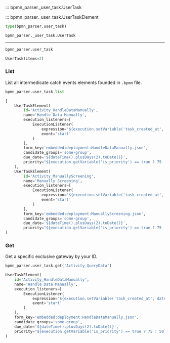 ::: bpmn_parser._user_task.UserTask

::: bpmn_parser._user_task.UserTaskElement

```python linenums="1"
type(bpmn_parser.user_task)
```

```python title="Output"
bpmn_parser._user_task.UserTask
```

---

```python linenums="1"
bpmn_parser.user_task
```

```python title="Output"
UserTask(items=2)
```

### List
List all intermedicate catch events elements founded in `.bpmn` file.
```python linenums="1"
bpmn_parser.user_task.list
```

```python title="Output"
[
    UserTaskElement(
        id='Activity_HandleDataManually',
        name='Handle Data Manually',
        execution_listeners=[
            ExecutionListener(
                expression="${execution.setVariable('task_created_at', dateTime().plusHours(3).toDate())}",
                event='start'
            )
        ],
        form_key='embedded:deployment:HandleDataManually.json',
        candidate_groups='some-group',
        due_date='${dateTime().plusDays(2).toDate()}',
        priority="${execution.getVariable('is_priority') == true ? 75 : 50}"
    ),
    UserTaskElement(
        id='Activity_ManuallyScreening',
        name='Manually Screening',
        execution_listeners=[
            ExecutionListener(
                expression="${execution.setVariable('task_created_at', dateTime().plusHours(3).toDate())}",
                event='start'
            )
        ],
        form_key='embedded:deployment:ManuallyScreening.json',
        candidate_groups='some-group',
        due_date='${dateTime().plusDays(2).toDate()}',
        priority="${execution.getVariable('is_priority') == true ? 75 : 50}")
]
```

### Get
Get a specific exclusive gateway by your ID.
```python linenums="1"
bpmn_parser.user_task.get('Activity_QueryData')
```

```python title="Output"
UserTaskElement(
    id='Activity_HandleDataManually',
    name='Handle Data Manually',
    execution_listeners=[
        ExecutionListener(
            expression="${execution.setVariable('task_created_at', dateTime().plusHours(3).toDate())}",
            event='start'
        )
    ],
    form_key='embedded:deployment:HandleDataManually.json',
    candidate_groups='some-group',
    due_date='${dateTime().plusDays(2).toDate()}',
    priority="${execution.getVariable('is_priority') == true ? 75 : 50}"
)
```